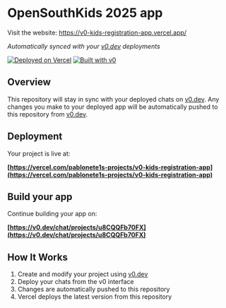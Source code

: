 # OpenSouthKids 2025 app

Visit the website: https://v0-kids-registration-app.vercel.app/

*Automatically synced with your [v0.dev](https://v0.dev) deployments*

[![Deployed on Vercel](https://img.shields.io/badge/Deployed%20on-Vercel-black?style=for-the-badge&logo=vercel)](https://vercel.com/pablonete1s-projects/v0-kids-registration-app)
[![Built with v0](https://img.shields.io/badge/Built%20with-v0.dev-black?style=for-the-badge)](https://v0.dev/chat/projects/u8CQQFb70FX)

## Overview

This repository will stay in sync with your deployed chats on [v0.dev](https://v0.dev).
Any changes you make to your deployed app will be automatically pushed to this repository from [v0.dev](https://v0.dev).

## Deployment

Your project is live at:

**[https://vercel.com/pablonete1s-projects/v0-kids-registration-app](https://vercel.com/pablonete1s-projects/v0-kids-registration-app)**

## Build your app

Continue building your app on:

**[https://v0.dev/chat/projects/u8CQQFb70FX](https://v0.dev/chat/projects/u8CQQFb70FX)**

## How It Works

1. Create and modify your project using [v0.dev](https://v0.dev)
2. Deploy your chats from the v0 interface
3. Changes are automatically pushed to this repository
4. Vercel deploys the latest version from this repository
